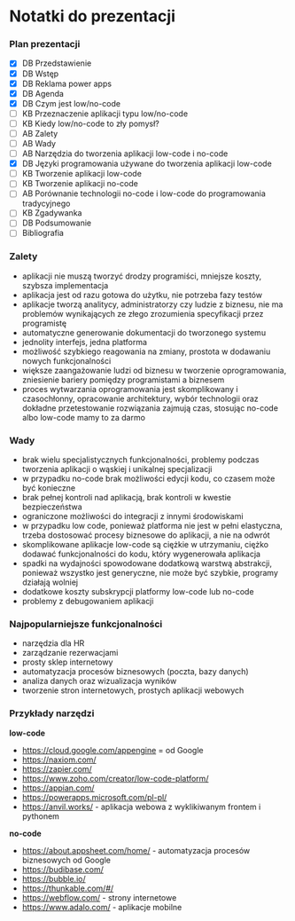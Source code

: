 # Notatki do prezentacji

### Plan prezentacji
<!-- [X] jeśli sekcja jest gotowa w slides.md oraz KONSPEKT.md -->
- [X] DB Przedstawienie
- [X] DB Wstęp
- [X] DB Reklama power apps
- [X] DB Agenda
- [X] DB Czym jest low/no-code
- [ ] KB Przeznaczenie aplikacji typu low/no-code
- [ ] KB Kiedy low/no-code to zły pomysł?
- [ ] AB Zalety
- [ ] AB Wady
- [ ] AB Narzędzia do tworzenia aplikacji low-code i no-code
- [X] DB Języki programowania używane do tworzenia aplikacji low-code
- [ ] KB Tworzenie aplikacji low-code
- [ ] KB Tworzenie aplikacji no-code
- [ ] AB Porównanie technologii no-code i low-code do programowania tradycyjnego
- [ ] KB Zgadywanka
- [ ] DB Podsumowanie
- [ ] Bibliografia

### Zalety
- aplikacji nie muszą tworzyć drodzy programiści, mniejsze koszty, szybsza implementacja
- aplikacja jest od razu gotowa do użytku, nie potrzeba fazy testów
- aplikacje tworzą analitycy, administratorzy czy ludzie z biznesu, nie ma problemów wynikających ze złego zrozumienia specyfikacji przez programistę
- automatyczne generowanie dokumentacji do tworzonego systemu
- jednolity interfejs, jedna platforma
- możliwość szybkiego reagowania na zmiany, prostota w dodawaniu nowych funkcjonalności
- większe zaangażowanie ludzi od biznesu w tworzenie oprogramowania, zniesienie bariery pomiędzy programistami a biznesem
- proces wytwarzania oprogramowania jest skomplikowany i czasochłonny, opracowanie architektury, wybór technologii oraz dokładne przetestowanie rozwiązania zajmują czas, stosując no-code albo low-code mamy to za darmo

### Wady
- brak wielu specjalistycznych funkcjonalności, problemy podczas tworzenia aplikacji o wąskiej i unikalnej specjalizacji
- w przypadku no-code brak możliwości edycji kodu, co czasem może być konieczne
- brak pełnej kontroli nad aplikacją, brak kontroli w kwestie bezpieczeństwa
- ograniczone możliwości do integracji z innymi środowiskami
- w przypadku low code, ponieważ platforma nie jest w pełni elastyczna, trzeba dostosować procesy biznesowe do aplikacji, a nie na odwrót
- skomplikowane aplikacje low-code są ciężkie w utrzymaniu, ciężko dodawać funkcjonalności do kodu, który wygenerowała aplikacja
- spadki na wydajności spowodowane dodatkową warstwą abstrakcji, ponieważ wszystko jest generyczne, nie może być szybkie, programy działają wolniej
- dodatkowe koszty subskrypcji platformy low-code lub no-code
- problemy z debugowaniem aplikacji

### Najpopularniejsze funkcjonalności
- narzędzia dla HR
- zarządzanie rezerwacjami
- prosty sklep internetowy
- automatyzacja procesów biznesowych (poczta, bazy danych)
- analiza danych oraz wizualizacja wyników
- tworzenie stron internetowych, prostych aplikacji webowych

### Przykłady narzędzi
**low-code**
- https://cloud.google.com/appengine = od Google
- https://naxiom.com/
- https://zapier.com/
- https://www.zoho.com/creator/low-code-platform/
- https://appian.com/
- https://powerapps.microsoft.com/pl-pl/
- https://anvil.works/ - aplikacja webowa z wyklikiwanym frontem i pythonem  

**no-code**
- https://about.appsheet.com/home/ - automatyzacja procesów biznesowych od Google
- https://budibase.com/
- https://bubble.io/
- https://thunkable.com/#/
- https://webflow.com/ - strony internetowe
- https://www.adalo.com/ - aplikacje mobilne
